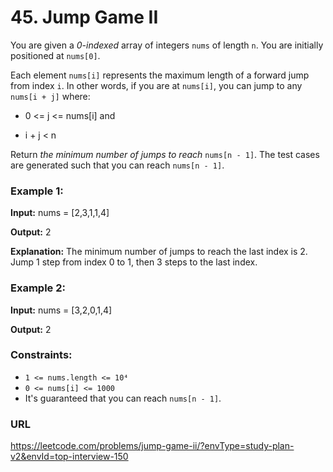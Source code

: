 # 45. Jump Game II

You are given a *0-indexed* array of integers `nums` of length `n`. You are initially positioned at `nums[0]`.

Each element `nums[i]` represents the maximum length of a forward jump from index `i`. In other words, if you are at `nums[i]`, you can jump to any `nums[i + j]` where:

- 0 <= j <= nums[i] and

- i + j < n

Return _the minimum number of jumps to reach_ `nums[n - 1]`. The test cases are generated such that you can reach `nums[n - 1]`.

### Example 1:

**Input:** nums = [2,3,1,1,4]

**Output:** 2

**Explanation:** The minimum number of jumps to reach the last index is 2. Jump 1 step from index 0 to 1, then 3 steps to the last index.

### Example 2:

**Input:** nums = [3,2,0,1,4]

**Output:** 2


### Constraints:

- `1 <= nums.length <= 10⁴`
- `0 <= nums[i] <= 1000`
- It's guaranteed that you can reach `nums[n - 1]`.

### URL

https://leetcode.com/problems/jump-game-ii/?envType=study-plan-v2&envId=top-interview-150
 